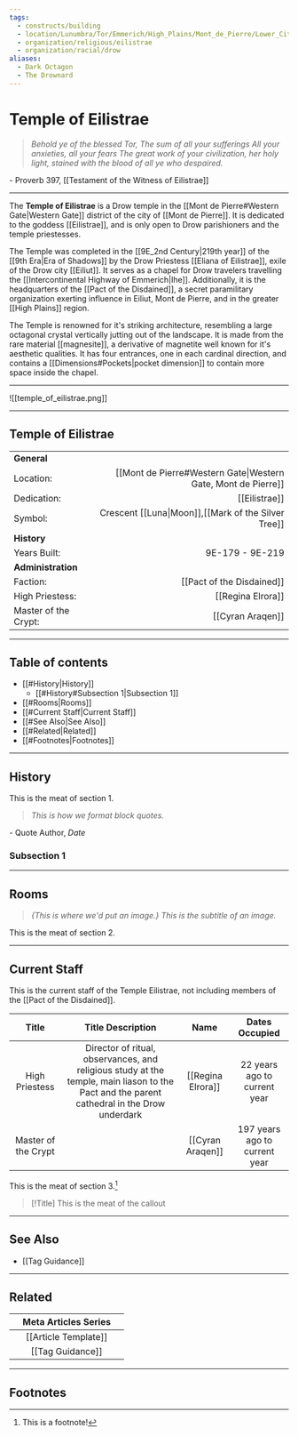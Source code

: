 ```yaml
---
tags:
  - constructs/building
  - location/Lunumbra/Tor/Emmerich/High_Plains/Mont_de_Pierre/Lower_City/West_Gate
  - organization/religious/eilistrae
  - organization/racial/drow
aliases:
  - Dark Octagon
  - The Drownard
---
```

# Temple of Eilistrae

>*Behold ye of the blessed Tor,
>The sum of all your sufferings
>All your anxieties, all your fears
>The great work of your civilization,
>her holy light, stained with the blood
>of all ye who despaired.*

\- Proverb 397, [[Testament of the Witness of Eilistrae]]

___

The **Temple of Eilistrae** is a Drow temple in the [[Mont de Pierre#Western Gate|Western Gate]] district of the city of [[Mont de Pierre]]. It is dedicated to the goddess [[Eilistrae]], and is only open to Drow parishioners and the temple priestesses.

The Temple was completed in the [[9E_2nd Century|219th year]] of the [[9th Era|Era of Shadows]] by the Drow Priestess [[Eliana of Eilistrae]], exile of the Drow city [[Eiliut]]. It serves as a chapel for Drow travelers travelling the [[Intercontinental Highway of Emmerich|Ihe]]. Additionally, it is the headquarters of the [[Pact of the Disdained]], a secret paramilitary organization exerting influence in Eiliut, Mont de Pierre, and in the greater [[High Plains]] region.

The Temple is renowned for it's striking architecture, resembling a large octagonal crystal vertically jutting out of the landscape. It is made from the rare material [[magnesite]], a derivative of magnetite well known for it's aesthetic qualities. It has four entrances, one in each cardinal direction, and contains a [[Dimensions#Pockets|pocket dimension]] to contain more space inside the chapel.

___

![[temple_of_eilistrae.png]]

___

## Temple of Eilistrae

| | |
|:------|------:|
|**General**||
|Location:| [[Mont de Pierre#Western Gate\|Western Gate, Mont de Pierre]]
|Dedication:|[[Eilistrae]]|
|Symbol:|Crescent [[Luna\|Moon]],[[Mark of the Silver Tree]]|
|**History**| |
|Years Built:|9E-179 - 9E-219|
|**Administration**| |
|Faction:|[[Pact of the Disdained]]|
|High Priestess:|[[Regina Elrora]]|
|Master of the Crypt:|[[Cyran Araqen]]|

___

## Table of contents

- [[#History|History]]
	- [[#History#Subsection 1|Subsection 1]]
- [[#Rooms|Rooms]]
- [[#Current Staff|Current Staff]]
- [[#See Also|See Also]]
- [[#Related|Related]]
- [[#Footnotes|Footnotes]]

___

## History
This is the meat of section 1.
> *This is how we format block quotes.*

\- Quote Author, *Date*

### Subsection 1

___

## Rooms
> *{This is where we'd put an image.}*
> *This is the subtitle of an image.*

This is the meat of section 2.

___

## Current Staff

This is the current staff of the Temple Eilistrae, not including members of the [[Pact of the Disdained]].

|Title|Title Description|Name|Dates Occupied|
|:-:|:-:|:-:|:-:|
|High Priestess|Director of ritual, observances, and religious study at the temple, main liason to the Pact and the parent cathedral in the Drow underdark|[[Regina Elrora]]|22 years ago to current year|
|Master of the Crypt||[[Cyran Araqen]]|197 years ago to current year|


This is the meat of section 3.[^1]
> [!Title]
> This is the meat of the callout

___

## See Also
 - [[Tag Guidance]]

___

## Related

| |Meta Articles Series| |
|-:|:-:|:-|
| |[[Article Template]]| |
| |[[Tag Guidance]]| |

___

## Footnotes

[^1]: This is a footnote!